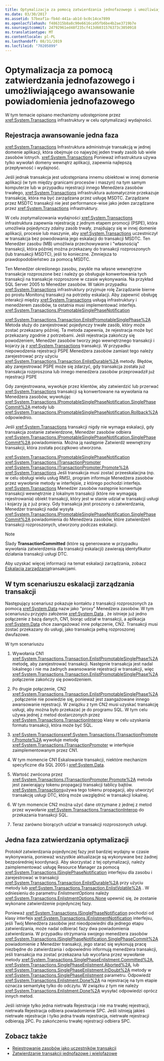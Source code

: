 ```yaml
---
title: Optymalizacja za pomocą zatwierdzania jednofazowego i umożliwiającego awansowanie powiadomienia jednofazowego
ms.date: 03/30/2017
ms.assetid: 57beaf1a-fb4d-441a-ab1d-bc0c14ce7899
ms.openlocfilehash: f486315b8a8c90e6616ca95fb6be4b2ae3719b7e
ms.sourcegitcommit: 2d792961ed48f235cf413d6031576373c3050918
ms.translationtype: MT
ms.contentlocale: pl-PL
ms.lasthandoff: 08/31/2019
ms.locfileid: "70205899"
---
```

# <a name="optimization-using-single-phase-commit-and-promotable-single-phase-notification"></a>Optymalizacja za pomocą zatwierdzania jednofazowego i umożliwiającego awansowanie powiadomienia jednofazowego

W tym temacie opisano mechanizmy udostępnione przez <xref:System.Transactions> infrastruktury w celu optymalizacji wydajności.

## <a name="promotable-single-phase-enlistment"></a>Rejestracja awansowanie jedna faza

<xref:System.Transactions> Infrastruktura administruje transakcją w jednej domenie aplikacji, która obejmuje co najwyżej jeden trwały zasób lub wiele zasobów lotnych. <xref:System.Transactions> Ponieważ infrastruktura używa tylko wywołań domeny wewnątrz aplikacji, zapewnia najlepszą przepływność i wydajność.

Jeśli jednak transakcja jest udostępniana innemu obiektowi w innej domenie aplikacji (w tym między granicami procesów i maszyn) na tym samym komputerze lub w przypadku rejestracji innego Menedżera zasobów trwałego, <xref:System.Transactions> infrastruktura automatycznie przekazuje transakcję, która ma być zarządzana przez usługę MSDTC. Zarządzane przez MSDTC transakcji nie jest performance-wise jako jeden zarządzane przez <xref:System.Transactions> infrastruktury.

W celu zoptymalizowania wydajności <xref:System.Transactions> infrastruktura zapewnia rejestrację z jednym etapem promocji (PSPE), która umożliwia pojedynczy zdalny zasób trwały, znajdujący się w innej domenie aplikacji, procesie lub maszynie, aby <xref:System.Transactions> uczestniczył w transakcja bez powodowania jego eskalacji do transakcji MSDTC. Ten Menedżer zasobu (MB) umożliwia przechowywanie i "własnością" transakcji, która później można przekazany do transakcji rozproszonych (lub transakcji MSDTC), jeśli to konieczne. Zmniejsza to prawdopodobieństwo za pomocą MSDTC.

Ten Menedżer określonego zasobu, zwykle ma własne wewnętrzne transakcje rozproszone bez i należy go obsługuje konwertowania tych transakcji na transakcje rozproszone w czasie wykonywania. Na przykład SQL Server 2005 to Menedżer zasobów. W takim przypadku <xref:System.Transactions> infrastruktury przyjmuje rolę Zarządzanie bierne po prostu Monitoruj transakcji na potrzeby eskalacji. Aby zapewnić obsługę interakcji między <xref:System.Transactions> usługą infrastruktury i menedżerem zasobów, ta ostatnia musi implementować interfejs. <xref:System.Transactions.IPromotableSinglePhaseNotification>

<xref:System.Transactions.Transaction.EnlistPromotableSinglePhase%2A> Metoda służy do zarejestrować pojedynczy trwałe zasób, który może zostać przekazany później. Ta metoda zapewnia, że rejestracja może być przekazany zgodnie z potrzebami. Jeśli rejestracja zakończy się powodzeniem, Menedżer zasobów tworzy jego wewnętrznego transakcji i kojarzy ją z <xref:System.Transactions> transakcji. W przypadku niepowodzenia rejestracji PSPE Menedżera zasobów zamiast tego należy zarejestrować przy użyciu <xref:System.Transactions.Transaction.EnlistDurable%2A> metody. Błędów, aby zarejestrować PSPE może się zdarzyć, gdy transakcja została już transakcja rozproszona lub innego menedżera zasobów przeprowadził już rejestracji PSPE

Gdy zarejestrowana, wywołuje przez klientów, aby zatwierdzić lub przerwać <xref:System.Transactions> transakcji są konwertowane na wywołania na Menedżera zasobów, wywołując <xref:System.Transactions.IPromotableSinglePhaseNotification.SinglePhaseCommit%2A> metody lub <xref:System.Transactions.IPromotableSinglePhaseNotification.Rollback%2A> odpowiednio.

Jeśli <xref:System.Transactions> transakcji nigdy nie wymaga eskalacji, gdy transakcja zostanie zatwierdzone, Menedżer zasobów odbiera <xref:System.Transactions.IPromotableSinglePhaseNotification.SinglePhaseCommit%2A> powiadomienia. Można ją następnie Zatwierdź wewnętrzny transakcji, która została początkowo utworzona.

<xref:System.Transactions.IPromotableSinglePhaseNotification> <xref:System.Transactions.ITransactionPromoter> <xref:System.Transactions.ITransactionPromoter.Promote%2A> <xref:System.Transactions> Jeśli transakcja musi zostać przeeskalacjna (np. w celu obsługi wielu usług RMS), program informuje Menedżera zasobów przez wywołanie metody w interfejsie, z którego pochodzi interfejs. <xref:System.Transactions> Menedżer zasobów następnie konwertuje transakcji wewnętrznie z lokalnym transakcji (które nie wymagają rejestrowania) obiekt transakcji, który jest w stanie udział w transakcji usługi i kojarzy ją z już pracy. Gdy transakcja jest proszony o zatwierdzania, Menedżer transakcji nadal wysyła <xref:System.Transactions.IPromotableSinglePhaseNotification.SinglePhaseCommit%2A> powiadomienia do Menedżera zasobów, które zatwierdzeń transakcji rozproszonych, utworzony podczas eskalacji.

> [!NOTE]
> Ślady **TransactionCommitted** (które są generowane w przypadku wywołania zatwierdzenia dla transakcji eskalacji) zawierają identyfikator działania transakcji usługi DTC.

Aby uzyskać więcej informacji na temat eskalacji zarządzania, zobacz [Eskalacja zarządzania](transaction-management-escalation.md)transakcjami.

## <a name="transaction-management-escalation-scenario"></a>W tym scenariuszu eskalacji zarządzania transakcji

Następujący scenariusz pokazuje kontaktu z transakcji rozproszonych za pomocą <xref:System.Data> nazw jako "proxy" Menedżera zasobów. W tym scenariuszu przyjęto założenie <xref:System.Data> , że istnieje już jedno połączenie z bazą danych, CN1, biorąc udział w transakcji, a aplikacja <xref:System.Data> chce zaangażować inne połączenie, CN2. Transakcji musi zostać przekazany do usługi, jako transakcja pełną rozproszonej dwufazowe.

W tym scenariuszu

1. Wywołania CN1 <xref:System.Transactions.Transaction.EnlistPromotableSinglePhase%2A> metodę, aby zarejestrować transakcji. Następnie transakcja jest nadal lokalnego i nie ma żadnych awansowanie rejestracji w transakcji, więc <xref:System.Transactions.Transaction.EnlistPromotableSinglePhase%2A> połączenie zakończy się powodzeniem.

2. Po drugie połączenie, CN2 <xref:System.Transactions.Transaction.EnlistPromotableSinglePhase%2A>, połączenie nie powiedzie się, ponieważ jest zaangażowane innego awansowanie rejestracji. W związku z tym CN2 musi uzyskać transakcję usługi, aby można było przekazać je do programu SQL. W tym celu używa jednej z metod dostarczonych przez <xref:System.Transactions.TransactionInterop> klasy w celu uzyskania formatu transakcji, która może być SQL.

3. <xref:System.Transactions><xref:System.Transactions.ITransactionPromoter.Promote%2A> wywołuje metodę <xref:System.Transactions.ITransactionPromoter> w interfejsie zaimplementowanym przez CN1.

4. W tym momencie CN1 Eskalowanie transakcji, niektóre mechanizm specyficzne dla SQL 2005 i <xref:System.Data>.

5. Wartość zwrócona przez <xref:System.Transactions.ITransactionPromoter.Promote%2A> metoda jest zawierający tokenu propagacji transakcji tablicy bajtów. <xref:System.Transactions>używa tego tokenu propagacji, aby utworzyć transakcję usługi DTC, którą może uwzględnić w transakcji lokalnej.

6. W tym momencie CN2 można użyć dane otrzymane z jednej z metod przez wywołanie <xref:System.Transactions.TransactionInterop> do przekazania transakcji SQL.

7. Teraz zarówno biorących udział w transakcji rozproszonych usługi.

## <a name="single-phase-commit-optimization"></a>Jedna faza zatwierdzania optymalizacji

Protokół zatwierdzania pojedynczej fazy jest bardziej wydajny w czasie wykonywania, ponieważ wszystkie aktualizacje są wykonywane bez żadnej bezpośredniej koordynacji. Aby skorzystać z tej optymalizacji, należy zaimplementować usługę Resource Manager za pomocą <xref:System.Transactions.ISinglePhaseNotification> interfejsu dla zasobu i zarejestrować w transakcji <xref:System.Transactions.Transaction.EnlistDurable%2A> przy użyciu metody lub <xref:System.Transactions.Transaction.EnlistVolatile%2A> . W odniesieniu do parametru *EnlistmentOptions* należy <xref:System.Transactions.EnlistmentOptions.None> upewnić się, że zostanie wykonane zatwierdzenie pojedynczej fazy.

Ponieważ <xref:System.Transactions.ISinglePhaseNotification> pochodzi od klasy interfejs <xref:System.Transactions.IEnlistmentNotification> interfejsu, jeśli Twój Menedżera zasobów jest nieodpowiedni dla jednego etapu zatwierdzania, może nadal odbierać fazy dwa powiadomienia zatwierdzania. W przypadku otrzymania swojego menedżera zasobów <xref:System.Transactions.ISinglePhaseNotification.SinglePhaseCommit%2A> powiadomienie z Menedżer transakcji, jego starać się wykonują pracę niezbędne do zatwierdzania i odpowiednio informują menedżera transakcji, jeśli transakcja ma zostać przekazana lub wycofana przez wywołanie metody <xref:System.Transactions.SinglePhaseEnlistment.Committed%2A>, <xref:System.Transactions.SinglePhaseEnlistment.Aborted%2A>, lub <xref:System.Transactions.SinglePhaseEnlistment.InDoubt%2A> metody w <xref:System.Transactions.SinglePhaseEnlistment> parametru. Odpowiedź <xref:System.Transactions.Enlistment.Done%2A> na rejestrację na tym etapie oznacza semantykę tylko do odczytu. W związku z tym nie należy <xref:System.Transactions.Enlistment.Done%2A> wysyłać odpowiedzi oprócz innych metod.

Jeśli istnieje tylko jedna nietrwała Rejestracja i nie ma trwałej rejestracji, nietrwała Rejestracja odbiera powiadomienie SPC. Jeśli istnieją jakieś nietrwałe rejestracje i tylko jedna trwała rejestracja, nietrwałe rejestracji odbierają 2PC. Po zakończeniu trwałej rejestracji odbiera SPC.

## <a name="see-also"></a>Zobacz także

- [Rejestrowanie zasobów jako uczestników transakcji](enlisting-resources-as-participants-in-a-transaction.md)
- [Zatwierdzanie transakcji jednofazowe i wielofazowe](committing-a-transaction-in-single-phase-and-multi-phase.md)
